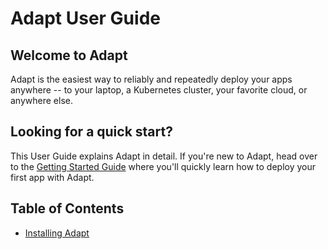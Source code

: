 <!-- DOCTOC SKIP -->

# Adapt User Guide

## Welcome to Adapt
Adapt is the easiest way to reliably and repeatedly deploy your apps anywhere -- to your laptop, a Kubernetes cluster, your favorite cloud, or anywhere else.

## Looking for a quick start?
This User Guide explains Adapt in detail. If you're new to Adapt, head over to the [Getting Started Guide](../getting_started.md) where you'll quickly learn how to deploy your first app with Adapt.

## Table of Contents
- [Installing Adapt](install/index.md)
